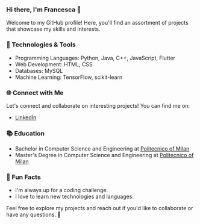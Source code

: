 ### Hi there, I'm Francesca 👋

Welcome to my GitHub profile! Here, you'll find an assortment of projects that showcase my skills and interests.

### 🔧 Technologies & Tools
- Programming Languages: Python, Java, C++, JavaScript, Flutter
- Web Development: HTML, CSS
- Databases: MySQL
- Machine Learning: TensorFlow, scikit-learn

### 🌐 Connect with Me
Let's connect and collaborate on interesting projects! You can find me on:
- [LinkedIn](https://www.linkedin.com/in/francescaforbicini/)


### 📚 Education
- Bachelor in Computer Science and Engineering at [Politecnico of Milan](https://www.polimi.it/) 
- Master's Degree in Computer Science and Engineering at [Politecnico of Milan](https://www.polimi.it/) 

### 🚀 Fun Facts
- I'm always up for a coding challenge.
- I love to learn new technologies and languages.

Feel free to explore my projects and reach out if you'd like to collaborate or have any questions. 🐉

